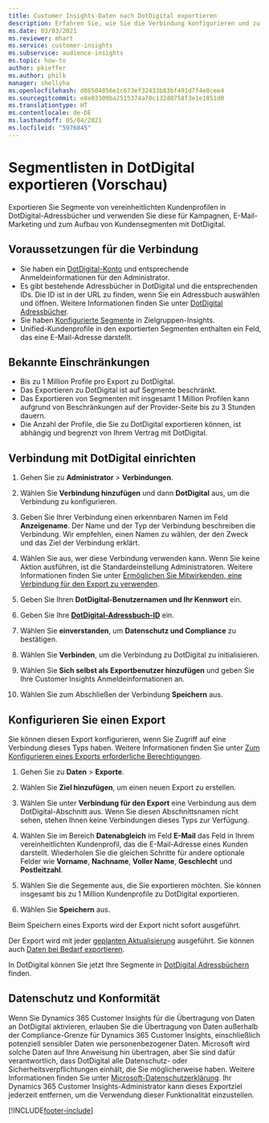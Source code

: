 ```yaml
---
title: Customer Insights-Daten nach DotDigital exportieren
description: Erfahren Sie, wie Sie die Verbindung konfigurieren und zu DotDigital exportieren.
ms.date: 03/03/2021
ms.reviewer: mhart
ms.service: customer-insights
ms.subservice: audience-insights
ms.topic: how-to
author: pkieffer
ms.author: philk
manager: shellyha
ms.openlocfilehash: d08504856e1c673ef32433b83bf491d7f4e8cee4
ms.sourcegitcommit: e8e03309ba2515374a70c132d0758f3e1e1851d0
ms.translationtype: HT
ms.contentlocale: de-DE
ms.lasthandoff: 05/04/2021
ms.locfileid: "5976845"
---
```

# <a name="export-segment-lists-to-dotdigital-preview"></a>Segmentlisten in DotDigital exportieren (Vorschau)

Exportieren Sie Segmente von vereinheitlichten Kundenprofilen in DotDigital-Adressbücher und verwenden Sie diese für Kampagnen, E-Mail-Marketing und zum Aufbau von Kundensegmenten mit DotDigital. 

## <a name="prerequisites-for-a-connection"></a>Voraussetzungen für die Verbindung

-   Sie haben ein [DotDigital-Konto](https://dotdigital.com/) und entsprechende Anmeldeinformationen für den Administrator.
-   Es gibt bestehende Adressbücher in DotDigital und die entsprechenden IDs. Die ID ist in der URL zu finden, wenn Sie ein Adressbuch auswählen und öffnen. Weitere Informationen finden Sie unter [DotDigital Adressbücher](https://support.dotdigital.com/hc/articles/212211968-Creating-an-address-book).
-   Sie haben [Konfigurierte Segmente](segments.md) in Zielgruppen-Insights.
-   Unified-Kundenprofile in den exportierten Segmenten enthalten ein Feld, das eine E-Mail-Adresse darstellt.

## <a name="known-limitations"></a>Bekannte Einschränkungen

- Bis zu 1 Million Profile pro Export zu DotDigital.
- Das Exportieren zu DotDigital ist auf Segmente beschränkt.
- Das Exportieren von Segmenten mit insgesamt 1 Million Profilen kann aufgrund von Beschränkungen auf der Provider-Seite bis zu 3 Stunden dauern. 
- Die Anzahl der Profile, die Sie zu DotDigital exportieren können, ist abhängig und begrenzt von Ihrem Vertrag mit DotDigital.

## <a name="set-up-connection-to-dotdigital"></a>Verbindung mit DotDigital einrichten

1. Gehen Sie zu **Administrator** > **Verbindungen**.

1. Wählen Sie **Verbindung hinzufügen** und dann **DotDigital** aus, um die Verbindung zu konfigurieren.

1. Geben Sie Ihrer Verbindung einen erkennbaren Namen im Feld **Anzeigename**. Der Name und der Typ der Verbindung beschreiben die Verbindung. Wir empfehlen, einen Namen zu wählen, der den Zweck und das Ziel der Verbindung erklärt.

1. Wählen Sie aus, wer diese Verbindung verwenden kann. Wenn Sie keine Aktion ausführen, ist die Standardeinstellung Administratoren. Weitere Informationen finden Sie unter [Ermöglichen Sie Mitwirkenden, eine Verbindung für den Export zu verwenden](connections.md#allow-contributors-to-use-a-connection-for-exports).

1. Geben Sie Ihren **DotDigital-Benutzernamen und Ihr Kennwort** ein.

1. Geben Sie Ihre **[DotDigital-Adressbuch-ID](https://support.dotdigital.com/hc/articles/212211968-Creating-an-address-book)** ein.

1. Wählen Sie **einverstanden**, um **Datenschutz und Compliance** zu bestätigen.

1. Wählen Sie **Verbinden**, um die Verbindung zu DotDigital zu initialisieren.

1. Wählen Sie **Sich selbst als Exportbenutzer hinzufügen** und geben Sie Ihre Customer Insights Anmeldeinformationen an.

1. Wählen Sie zum Abschließen der Verbindung **Speichern** aus. 

## <a name="configure-an-export"></a>Konfigurieren Sie einen Export

Sie können diesen Export konfigurieren, wenn Sie Zugriff auf eine Verbindung dieses Typs haben. Weitere Informationen finden Sie unter [Zum Konfigurieren eines Exports erforderliche Berechtigungen](export-destinations.md#set-up-a-new-export).

1. Gehen Sie zu **Daten** > **Exporte**.

1. Wählen Sie **Ziel hinzufügen**, um einen neuen Export zu erstellen.

1. Wählen Sie unter **Verbindung für den Export** eine Verbindung aus dem DotDigital-Abschnitt aus. Wenn Sie diesen Abschnittsnamen nicht sehen, stehen Ihnen keine Verbindungen dieses Typs zur Verfügung.


1. Wählen Sie im Bereich **Datenabgleich** im Feld **E-Mail** das Feld in Ihrem vereinheitlichten Kundenprofil, das die E-Mail-Adresse eines Kunden darstellt. Wiederholen Sie die gleichen Schritte für andere optionale Felder wie **Vorname**, **Nachname**, **Voller Name**, **Geschlecht** und **Postleitzahl**.

1. Wählen Sie die Segemente aus, die Sie exportieren möchten. Sie können insgesamt bis zu 1 Million Kundenprofile zu DotDigital exportieren.

1. Wählen Sie **Speichern** aus.

Beim Speichern eines Exports wird der Export nicht sofort ausgeführt.

Der Export wird mit jeder [geplanten Aktualisierung](system.md#schedule-tab) ausgeführt. Sie können auch [Daten bei Bedarf exportieren](export-destinations.md#run-exports-on-demand). 
 
In DotDigital können Sie jetzt Ihre Segmente in [DotDigital Adressbüchern](https://support.dotdigital.com/hc/articles/212211968-Creating-an-address-book) finden.


## <a name="data-privacy-and-compliance"></a>Datenschutz und Konformität

Wenn Sie Dynamics 365 Customer Insights für die Übertragung von Daten an DotDigital aktivieren, erlauben Sie die Übertragung von Daten außerhalb der Compliance-Grenze für Dynamics 365 Customer Insights, einschließlich potenziell sensibler Daten wie personenbezogener Daten. Microsoft wird solche Daten auf Ihre Anweisung hin übertragen, aber Sie sind dafür verantwortlich, dass DotDigital alle Datenschutz- oder Sicherheitsverpflichtungen einhält, die Sie möglicherweise haben. Weitere Informationen finden Sie unter [Microsoft-Datenschutzerklärung](https://go.microsoft.com/fwlink/?linkid=396732).
Ihr Dynamics 365 Customer Insights-Administrator kann dieses Exportziel jederzeit entfernen, um die Verwendung dieser Funktionalität einzustellen.


[!INCLUDE[footer-include](../includes/footer-banner.md)]
